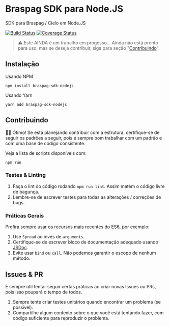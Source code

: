 # Braspag SDK para Node.JS

SDK para Braspag / Cielo em Node.JS

[![Build Status](https://travis-ci.org/italoiz/braspag-sdk-nodejs.svg?branch=master)](https://travis-ci.org/italoiz/braspag-sdk-nodejs)
[![Coverage Status](https://coveralls.io/repos/github/italoiz/braspag-sdk-nodejs/badge.svg?branch=master)](https://coveralls.io/github/italoiz/braspag-sdk-nodejs?branch=master)

> :warning: Este AINDA é um trabalho em progesso... Ainda não está pronto para uso, mas se deseja contribuir, siga para seção "[Contribuindo](#contribuindo)".

## Instalação

Usando NPM
```
npm install braspag-sdk-nodejs
```

Usando Yarn
```
yarn add braspag-sdk-nodejs
```

## Contribuindo

:clap::clap: Ótimo! Se está planejando contribuir com a estrutura, certifique-se de seguir os padrões a seguir, pois é sempre bom trabalhar com um padrão e com uma base de código consistente.

Veja a lista de scripts disponíveis com:
```
npm run
```

### Testes & Linting

1. Faça o lint do código rodando `npm run lint`. Assim matém o código livre de bagunça.
2. Lembre-se de escrever testes para todas as alterações / correções de bugs.


### Práticas Gerais

Prefira sempre usar os recursos mais recentes do ES6, por exemplo:

1. Use `Spread` ao invés de `arguments`.
2. Certifique-se de escrever bloco de documentação adequado usando [JSDoc](http://usejsdoc.org/).
3. Evite usar `bind` ou `call`. Não podemos garantir o escopo de nenhum método.

## Issues & PR

É sempre útil tentar seguir certas práticas ao criar novas Issues ou PRs, pois isso poupará o tempo de todos.

1. Sempre tente criar testes unitários quando encontrar um problema (se possível).
2. Compartilhe algum contexto sobre o que você está tentando fazer, com código suficiente para reproduzir o problema.
